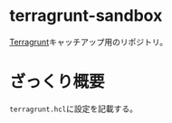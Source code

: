 # terragrunt-sandbox
[Terragrunt](https://terragrunt.gruntwork.io/)キャッチアップ用のリポジトリ。

# ざっくり概要
`terragrunt.hcl`に設定を記載する。
